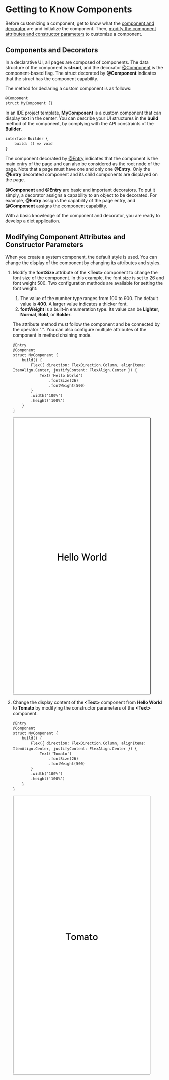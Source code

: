 # Getting to Know Components<a name="EN-US_TOPIC_0000001192705717"></a>

Before customizing a component, get to know what the  [component and decorator](#section1094392618525)  are and initialize the component. Then,  [modify the component attributes and constructor parameters](#section19391124065216)  to customize a component.

## Components and Decorators<a name="section1094392618525"></a>

In a declarative UI, all pages are composed of components. The data structure of the component is  **struct**, and the decorator  [@Component](../js-reference/ts-based-declarative-development-paradigm/ts-component-based-component.md)  is the component-based flag. The struct decorated by  **@Component**  indicates that the struct has the component capability.

The method for declaring a custom component is as follows:

```
@Component
struct MyComponent {}
```

In an IDE project template,  **MyComponent**  is a custom component that can display text in the center. You can describe your UI structures in the  **build**  method of the component, by complying with the API constraints of the  **Builder**.

```
interface Builder {
    build: () => void
}
```

The component decorated by  [@Entry](../js-reference/ts-based-declarative-development-paradigm/ts-component-based-entry.md)  indicates that the component is the main entry of the page and can also be considered as the root node of the page. Note that a page must have one and only one  **@Entry**. Only the  **@Entry**  decorated component and its child components are displayed on the page.

**@Component**  and  **@Entry**  are basic and important decorators. To put it simply, a decorator assigns a capability to an object to be decorated. For example,  **@Entry**  assigns the capability of the page entry, and  **@Component**  assigns the component capability.

With a basic knowledge of the component and decorator, you are ready to develop a diet application.

## Modifying Component Attributes and Constructor Parameters<a name="section19391124065216"></a>

When you create a system component, the default style is used. You can change the display of the component by changing its attributes and styles.

1.  Modify the  **fontSize**  attribute of the  **<Text\>**  component to change the font size of the component. In this example, the font size is set to 26 and font weight 500. Two configuration methods are available for setting the font weight:

    1.  The value of the number type ranges from 100 to 900. The default value is  **400**. A larger value indicates a thicker font.
    2.  **fontWeight**  is a built-in enumeration type. Its value can be  **Lighter**,  **Normal**,  **Bold**, or  **Bolder**.

    The attribute method must follow the component and be connected by the operator ".". You can also configure multiple attributes of the component in method chaining mode.

    ```
    @Entry
    @Component
    struct MyComponent {
        build() {
            Flex({ direction: FlexDirection.Column, alignItems: ItemAlign.Center, justifyContent: FlexAlign.Center }) {
                Text('Hello World')
                    .fontSize(26)
                    .fontWeight(500)
            }
            .width('100%')
            .height('100%')
        }
    }
    ```

    ![](figures/en-us_image_0000001168728272.png)

2.  Change the display content of the  **<Text\>**  component from  **Hello World**  to  **Tomato**  by modifying the constructor parameters of the  **<Text\>**  component.

    ```
    @Entry
    @Component
    struct MyComponent {
        build() {
            Flex({ direction: FlexDirection.Column, alignItems: ItemAlign.Center, justifyContent: FlexAlign.Center }) {
                Text('Tomato')
                    .fontSize(26)
                    .fontWeight(500)
            }
            .width('100%')
            .height('100%')
        }
    }
    ```

    ![](figures/en-us_image_0000001168888224.png)



